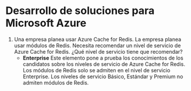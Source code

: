 # Desarrollo de soluciones para Microsoft Azure

1. Una empresa planea usar Azure Cache for Redis. La empresa planea usar módulos de Redis. Necesita recomendar un nivel de servicio de Azure Cache for Redis. ¿Qué nivel de servicio tiene que recomendar?
    - **Enterprise**
    Este elemento pone a prueba los conocimientos de los candidatos sobre los niveles de servicio de Azure Cache for Redis.
    Los módulos de Redis solo se admiten en el nivel de servicio Enterprise. Los niveles de servicio Básico, Estándar y Premium no admiten módulos de Redis.